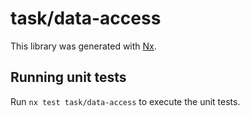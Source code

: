 # task/data-access

This library was generated with [Nx](https://nx.dev).

## Running unit tests

Run `nx test task/data-access` to execute the unit tests.
